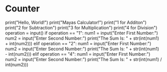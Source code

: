 # Counter
print("Hello, World!")
print("Mayas Calculator!")
print("1 for Additon")
print("2 for Subtraction")
print("3 for Multiplication")
print("4 for Division")
operation = input()
if operation == "1":
  num1 = input("Enter First Number:")
  num2 = input("Enter Second Number:")
  print("The Sum Is: " + str(int(num1) + int(num2)))
elif operation == "2":
  num1 = input("Enter First Number:")
  num2 = input("Enter Second Number:")
  print("The Sum Is: " + str(int(num1) - int(num2)))
elif operation == "4":
  num1 = input("Enter First Number:")
  num2 = input("Enter Second Number:")
  print("The Sum Is: " + str(int(num1) / int(num2)))
